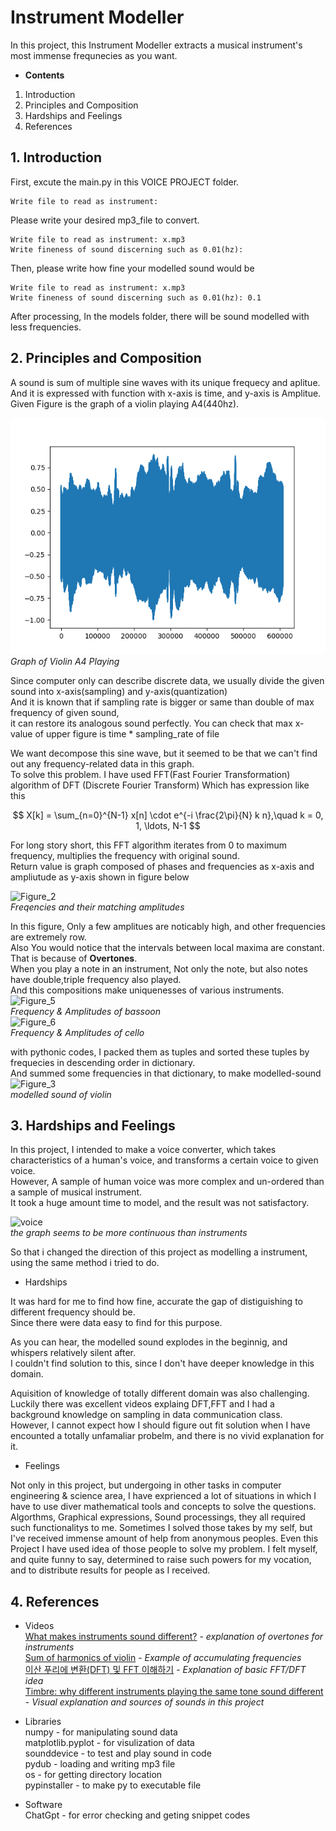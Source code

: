 # Instrument Modeller
In this project, this Instrument Modeller extracts a musical instrument's most immense frequnecies as you want. 
- **Contents**
1. Introduction
2. Principles and Composition
3. Hardships and Feelings
4. References

## 1. Introduction
First, excute the main.py in this VOICE PROJECT folder.
```
Write file to read as instrument: 
```
Please write your desired mp3_file to convert.
```
Write file to read as instrument: x.mp3
Write fineness of sound discerning such as 0.01(hz):
```
Then, please write how fine your modelled sound would be
```
Write file to read as instrument: x.mp3
Write fineness of sound discerning such as 0.01(hz): 0.1
```
After processing, In the models folder, there will be sound modelled with less frequencies.

## 2. Principles and Composition
A sound is sum of multiple sine waves with its unique frequecy and aplitue.  
And it is expressed with function with x-axis is time, and y-axis is Amplitue.  
Given Figure is the graph of a violin playing A4(440hz). 

![Figure_1](images/Figure_1.png)  
*Graph of Violin A4 Playing*


Since computer only can describe discrete data, we usually divide the given sound into x-axis(sampling) and y-axis(quantization)  
And it is known that if sampling rate is bigger or same than double of max frequency of given sound,  
it can restore its analogous sound perfectly. You can check that max x-value of upper figure is time * sampling_rate of file

We want decompose this sine wave, but it seemed to be that we can't find out any frequency-related data in this graph.  
To solve this problem.  I have used FFT(Fast Fourier Transformation) algorithm of DFT (Discrete Fourier Transform)
Which has expression like this

$$
X[k] = \sum_{n=0}^{N-1} x[n] \cdot e^{-i \frac{2\pi}{N} k n},\quad k = 0, 1, \ldots, N-1
$$

For long story short, this FFT algorithm iterates from 0 to maximum frequency, multiplies the frequency with original sound.  
Return value is graph composed of phases and frequencies as x-axis and ampliutude as y-axis shown in figure below  

![Figure_2](Figure_2.png)  
*Freqencies and their matching amplitudes*

In this figure, Only a few amplitues are noticably high, and other frequencies are extremely row.  
Also You would notice that the intervals between local maxima are constant. That is because of **Overtones**.  
When you play a note in an instrument, Not only the note, but also notes have double,triple frequency also played.   
And this compositions make uniquenesses of various instruments. 
![Figure_5](Figure_5.png)    
*Frequency & Amplitudes of bassoon*  
![Figure_6](Figure_6.png)  
*Frequency & Amplitudes of cello*  

with pythonic codes, I packed them as tuples and sorted these tuples by frequecies in descending order in dictionary.  
And summed some frequencies in that dictionary, to make modelled-sound
![Figure_3](Figure_3.png)  
*modelled sound of violin*

## 3. Hardships and Feelings

In this project, I intended to make a voice converter, which takes characteristics of a human's voice, and transforms a certain voice to given voice.  
However, A sample of human voice was more complex and un-ordered than a sample of musical instrument.  
It took a huge amount time to model, and the result was not satisfactory.

![voice](voice.png)  
*the graph seems to be more continuous than instruments* 

So that i changed the direction of this project as modelling a instrument, using the same method i tried to do.

- Hardships  

It was hard for me to find how fine, accurate the gap of distiguishing to different frequency should be.   
Since there were data easy to find for this purpose. 

As you can hear, the modelled sound explodes in the beginnig, and whispers relatively silent after.  
I couldn't find solution to this, since I don't have deeper knowledge in this domain.

Aquisition of knowledge of totally different domain was also challenging.  
Luckily there was excellent videos explaing DFT,FFT and I had a background knowledge on sampling in data communication class.  
However, I cannot expect how I should figure out fit solution when I have encounted a totally unfamaliar probelm, and there is no vivid explanation for it.

- Feelings

Not only in this project, but undergoing in other tasks in computer engineering & science area, I have exprienced a lot of situations in which I have to use diver mathematical tools and concepts to solve the questions. Algorthms, Graphical expressions, Sound processings, they all required such functionalitys to me. Sometimes I solved those takes by my self, but I've received immense amount of help from anonymous peoples.
Even this Project I have used idea of those people to solve my problem. I felt myself, and quite funny to say, determined to raise such powers for my vocation, and to distribute results for people as I received.

## 4. References

- Videos  
[What makes instruments sound different?](https://www.youtube.com/watch?v=DNKaIe3VTy4) - *explanation of overtones for instruments*  
[Sum of harmonics of violin](https://www.youtube.com/watch?v=BvUMfnQucP4) - *Example of accumulating frequencies*  
[이산 푸리에 변환(DFT) 및 FFT 이해하기](https://www.youtube.com/watch?v=QmgJmh2I3Fw) - *Explanation of basic FFT/DFT idea*  
[Timbre: why different instruments playing the same tone sound different](https://www.youtube.com/watch?v=VRAXK4QKJ1Q) - *Visual explanation and sources of sounds in this project*  

- Libraries  
numpy - for manipulating sound data  
matplotlib.pyplot - for visulization of data  
sounddevice - to test and play sound in code  
pydub - loading and writing mp3 file  
os - for getting directory location  
pypinstaller - to make py to executable file

- Software  
ChatGpt - for error checking and geting snippet codes









